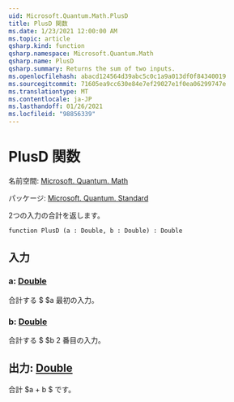 ```yaml
---
uid: Microsoft.Quantum.Math.PlusD
title: PlusD 関数
ms.date: 1/23/2021 12:00:00 AM
ms.topic: article
qsharp.kind: function
qsharp.namespace: Microsoft.Quantum.Math
qsharp.name: PlusD
qsharp.summary: Returns the sum of two inputs.
ms.openlocfilehash: abacd124564d39abc5c0c1a9a013df0f84340019
ms.sourcegitcommit: 71605ea9cc630e84e7ef29027e1f0ea06299747e
ms.translationtype: MT
ms.contentlocale: ja-JP
ms.lasthandoff: 01/26/2021
ms.locfileid: "98856339"
---
```

# <a name="plusd-function"></a>PlusD 関数

名前空間: [Microsoft. Quantum. Math](xref:Microsoft.Quantum.Math)

パッケージ: [Microsoft. Quantum. Standard](https://nuget.org/packages/Microsoft.Quantum.Standard)


2つの入力の合計を返します。

```qsharp
function PlusD (a : Double, b : Double) : Double
```


## <a name="input"></a>入力

### <a name="a--double"></a>a: [Double](xref:microsoft.quantum.lang-ref.double)

合計する $ $a 最初の入力。


### <a name="b--double"></a>b: [Double](xref:microsoft.quantum.lang-ref.double)

合計する $ $b 2 番目の入力。



## <a name="output--double"></a>出力: [Double](xref:microsoft.quantum.lang-ref.double)

合計 $a + b $ です。